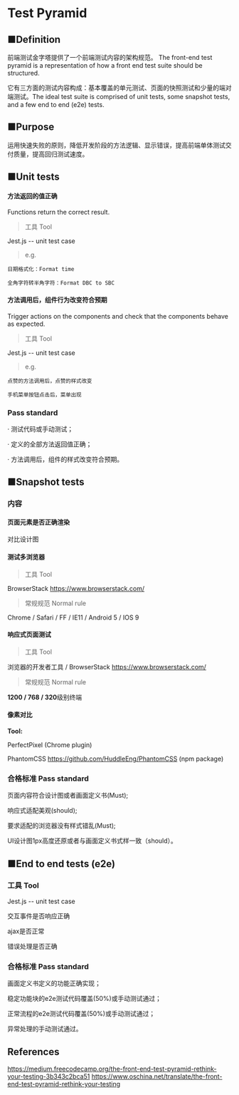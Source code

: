 # Test Pyramid 

## ■Definition
前端测试金字塔提供了一个前端测试内容的架构规范。
The front-end test pyramid is a representation of how a front end test suite should be structured.

它有三方面的测试内容构成：基本覆盖的单元测试、页面的快照测试和少量的端对端测试。The ideal test suite is comprised of unit tests, some snapshot tests, and a few end to end (e2e) tests.


## ■Purpose
运用快速失败的原则，降低开发阶段的方法逻辑、显示错误，提高前端单体测试交付质量，提高回归测试速度。


## ■Unit tests

#### 方法返回的值正确
Functions return the correct result.

> 工具 Tool

Jest.js -- unit test case

> e.g. 

    日期格式化：Format time 
     
    全角字符转半角字符：Format DBC to SBC
      
#### 方法调用后，组件行为改变符合预期

Trigger actions on the components and check that the components behave as expected.

> 工具 Tool

Jest.js -- unit test case

> e.g. 

    点赞的方法调用后，点赞的样式改变
     
    手机菜单按钮点击后，菜单出现

### Pass standard

· 测试代码或手动测试；

· 定义的全部方法返回值正确；

· 方法调用后，组件的样式改变符合预期。



## ■Snapshot tests

### 内容

#### 页面元素是否正确渲染

对比设计图


#### 测试多浏览器

> 工具 Tool

BrowserStack https://www.browserstack.com/

> 常规规范 Normal rule

Chrome / Safari / FF / IE11 / Android 5 / IOS 9

#### 响应式页面测试

> 工具 Tool

浏览器的开发者工具 /
BrowserStack https://www.browserstack.com/

> 常规规范 Normal rule
 
****1200 / 768 / 320****级别终端

#### 像素对比

****Tool:**** 

PerfectPixel (Chrome plugin)    

PhantomCSS https://github.com/HuddleEng/PhantomCSS (npm package)


### 合格标准 Pass standard

页面内容符合设计图或者画面定义书(Must);

响应式适配美观(should);

要求适配的浏览器没有样式错乱(Must);

UI设计图1px高度还原或者与画面定义书式样一致（should）。


## ■End to end tests (e2e)

### 工具 Tool

Jest.js -- unit test case


交互事件是否响应正确


ajax是否正常

错误处理是否正确

### 合格标准 Pass standard

画面定义书定义的功能正确实现；

稳定功能块的e2e测试代码覆盖(50%)或手动测试通过；

正常流程的e2e测试代码覆盖(50%)或手动测试通过；

异常处理的手动测试通过。


## References

https://medium.freecodecamp.org/the-front-end-test-pyramid-rethink-your-testing-3b343c2bca51
https://www.oschina.net/translate/the-front-end-test-pyramid-rethink-your-testing
